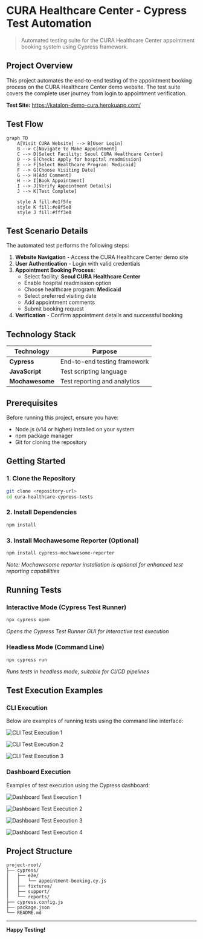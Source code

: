 # CURA Healthcare Center - Cypress Test Automation

> Automated testing suite for the CURA Healthcare Center appointment booking system using Cypress framework.

## Project Overview

This project automates the end-to-end testing of the appointment booking process on the CURA Healthcare Center demo website. The test suite covers the complete user journey from login to appointment verification.

**Test Site:** https://katalon-demo-cura.herokuapp.com/

## Test Flow

```mermaid
graph TD
    A[Visit CURA Website] --> B[User Login]
    B --> C[Navigate to Make Appointment]
    C --> D[Select Facility: Seoul CURA Healthcare Center]
    D --> E[Check: Apply for hospital readmission]
    E --> F[Select Healthcare Program: Medicaid]
    F --> G[Choose Visiting Date]
    G --> H[Add Comment]
    H --> I[Book Appointment]
    I --> J[Verify Appointment Details]
    J --> K[Test Complete]

    style A fill:#e1f5fe
    style K fill:#e8f5e8
    style J fill:#fff3e0
```

## Test Scenario Details

The automated test performs the following steps:

1. **Website Navigation** - Access the CURA Healthcare Center demo site
2. **User Authentication** - Login with valid credentials
3. **Appointment Booking Process**:
   - Select facility: **Seoul CURA Healthcare Center**
   - Enable hospital readmission option
   - Choose healthcare program: **Medicaid**
   - Select preferred visiting date
   - Add appointment comments
   - Submit booking request
4. **Verification** - Confirm appointment details and successful booking

## Technology Stack

| Technology      | Purpose                      |
| --------------- | ---------------------------- |
| **Cypress**     | End-to-end testing framework |
| **JavaScript**  | Test scripting language      |
| **Mochawesome** | Test reporting and analytics |

## Prerequisites

Before running this project, ensure you have:

- Node.js (v14 or higher) installed on your system
- npm package manager
- Git for cloning the repository

## Getting Started

### 1. Clone the Repository

```bash
git clone <repository-url>
cd cura-healthcare-cypress-tests
```

### 2. Install Dependencies

```bash
npm install
```

### 3. Install Mochawesome Reporter (Optional)

```bash
npm install cypress-mochawesome-reporter
```

_Note: Mochawesome reporter installation is optional for enhanced test reporting capabilities_

## Running Tests

### Interactive Mode (Cypress Test Runner)

```bash
npx cypress open
```

_Opens the Cypress Test Runner GUI for interactive test execution_

### Headless Mode (Command Line)

```bash
npx cypress run
```

_Runs tests in headless mode, suitable for CI/CD pipelines_

## Test Execution Examples

### CLI Execution

Below are examples of running tests using the command line interface:

![CLI Test Execution 1](assets/using%20CLI/Screenshot%20from%202025-07-17%2020-35-24.png)

![CLI Test Execution 2](assets/using%20CLI/Screenshot%20from%202025-07-17%2020-35-43.png)

![CLI Test Execution 3](assets/using%20CLI/Screenshot%20from%202025-07-17%2020-36-04.png)

### Dashboard Execution

Examples of test execution using the Cypress dashboard:

![Dashboard Test Execution 1](assets/using%20dashboard/Screenshot%20from%202025-07-17%2020-38-16.png)

![Dashboard Test Execution 2](assets/using%20dashboard/Screenshot%20from%202025-07-17%2020-38-19.png)

![Dashboard Test Execution 3](assets/using%20dashboard/Screenshot%20from%202025-07-17%2020-38-28.png)

![Dashboard Test Execution 4](assets/using%20dashboard/Screenshot%20from%202025-07-17%2020-38-35.png)

## Project Structure

```
project-root/
├── cypress/
│   ├── e2e/
│   │   └── appointment-booking.cy.js
│   ├── fixtures/
│   ├── support/
│   └── reports/
├── cypress.config.js
├── package.json
└── README.md
```

---

**Happy Testing!**
